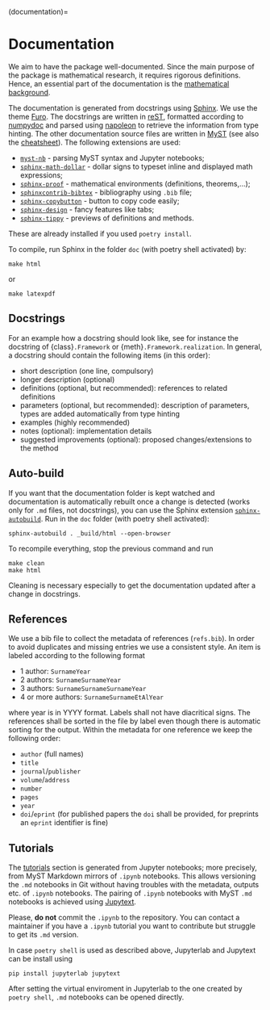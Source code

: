 (documentation)=
# Documentation

We aim to have the package well-documented.
Since the main purpose of the package is mathematical research,
it requires rigorous definitions.
Hence, an essential part of the documentation is the
[mathematical background](#definitions).

The documentation is generated from docstrings using [Sphinx](https://www.sphinx-doc.org).
We use the theme [Furo](https://github.com/pradyunsg/furo).
The docstrings are written in [reST](https://www.sphinx-doc.org/en/master/usage/restructuredtext/index.html),
formatted according to [numpydoc](https://numpydoc.readthedocs.io/en/latest/format.html)
and parsed using [napoleon](https://sphinxcontrib-napoleon.readthedocs.io/)
to retrieve the information from type hinting.
The other documentation source files are written in [MyST](https://myst-parser.readthedocs.io/)
(see also the [cheatsheet](cheatsheet)).
The following extensions are used:
 - [`myst-nb`](https://myst-nb.readthedocs.io/) - parsing MyST syntax and Jupyter notebooks;
 - [`sphinx-math-dollar`](https://www.sympy.org/sphinx-math-dollar/) - dollar signs to typeset inline and displayed math expressions;
 - [`sphinx-proof`](https://sphinx-proof.readthedocs.io) - mathematical environments (definitions, theorems,...);
 - [`sphinxcontrib-bibtex`](https://sphinxcontrib-bibtex.readthedocs.io) - bibliography using `.bib` file;
 - [`sphinx-copybutton`](https://sphinx-copybutton.readthedocs.io) - button to copy code easily;
 - [`sphinx-design`](https://sphinx-design.readthedocs.io) - fancy features like tabs;
 - [`sphinx-tippy`](https://sphinx-tippy.readthedocs.io/en/latest/) - previews of definitions and methods.

These are already installed if you used `poetry install`.

To compile, run Sphinx in the folder `doc` (with poetry shell activated) by:
```
make html
```
or
```
make latexpdf
```

## Docstrings

For an example how a docstring should look like,
see for instance the docstring of {class}`.Framework`
or {meth}`.Framework.realization`.
In general, a docstring should contain the following items (in this order):
 - short description (one line, compulsory)
 - longer description (optional)
 - definitions (optional, but recommended): references to related definitions
 - parameters (optional, but recommended): description of parameters, types are added automatically from type hinting
 - examples (highly recommended)
 - notes (optional): implementation details
 - suggested improvements (optional): proposed changes/extensions to the method

## Auto-build

If you want that the documentation folder is kept watched and documentation is automatically rebuilt once a change is detected (works only for `.md` files, not docstrings), you can use the Sphinx extension [`sphinx-autobuild`](https://github.com/sphinx-doc/sphinx-autobuild).
Run in the `doc` folder (with poetry shell activated):
```
sphinx-autobuild . _build/html --open-browser
```
To recompile everything, stop the previous command and run
```
make clean
make html
```
Cleaning is necessary especially to get the documentation updated
after a change in docstrings.

## References
We use a bib file to collect the metadata of references (`refs.bib`).
In order to avoid duplicates and missing entries we use a consistent style.
An item is labeled according to the following format
 - 1 author: `SurnameYear`
 - 2 authors: `SurnameSurnameYear`
 - 3 authors: `SurnameSurnameSurnameYear`
 - 4 or more authors: `SurnameSurnameEtAlYear`

where year is in YYYY format. Labels shall not have diacritical signs.
The references shall be sorted in the file by label even though there is automatic sorting for the output.
Within the metadata for one reference we keep the following order:
 - `author` (full names)
 - `title`
 - `journal`/`publisher`
 - `volume`/`address`
 - `number`
 - `pages`
 - `year`
 - `doi`/`eprint` (for published papers the `doi` shall be provided, for preprints an `eprint` identifier is fine)

## Tutorials

The [tutorials](#tutorials) section is generated from Jupyter notebooks;
more precisely, from MyST Markdown mirrors of `.ipynb` notebooks.
This allows versioning the `.md` notebooks in Git without having troubles with the metadata, outputs etc. of `.ipynb` notebooks.
The pairing of `.ipynb` notebooks with MyST `.md` notebooks
is achieved using [Jupytext](https://jupytext.readthedocs.io/en/latest/index.html).

Please, **do not** commit the `.ipynb` to the repository.
You can contact a maintainer if you have a `.ipynb` tutorial
you want to contribute but struggle to get its `.md` version.


In case `poetry shell` is used as described above, Jupyterlab and Jupytext
can be install using
```
pip install jupyterlab jupytext
```
After setting the virtual enviroment in Jupyterlab to the one created
by `poetry shell`, `.md` notebooks can be opened directly.